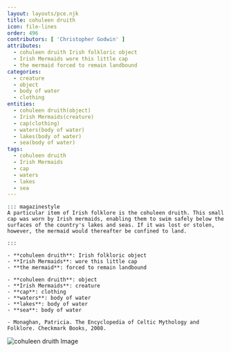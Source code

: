 ```yaml
---
layout: layouts/pce.njk
title: cohuleen druith
icon: file-lines
order: 496
contributors: [ 'Christopher Godwin' ]
attributes:
  - cohuleen druith Irish folkloric object
  - Irish Mermaids wore this little cap
  - the mermaid forced to remain landbound
categories:
  - creature
  - object
  - body of water
  - clothing
entities:
  - cohuleen druith(object)
  - Irish Mermaids(creature)
  - cap(clothing)
  - waters(body of water)
  - lakes(body of water)
  - sea(body of water)
tags:
  - cohuleen druith
  - Irish Mermaids
  - cap
  - waters
  - lakes
  - sea
---
```

``` tab [group1:Info]
::: magazinestyle
A particular item of Irish folklore is the cohuleen druith. This small cap was worn by Irish mermaids, enabling them to swim safely below the surfaces of the country's lakes and seas. If it was lost or stolen, however, the mermaid would thereafter be confined to land.

:::
```
``` tab [group1:Attributes]
- **cohuleen druith**: Irish folkloric object
- **Irish Mermaids**: wore this little cap
- **the mermaid**: forced to remain landbound
```
``` tab [group1:Entities]
- **cohuleen druith**: object
- **Irish Mermaids**: creature
- **cap**: clothing
- **waters**: body of water
- **lakes**: body of water
- **sea**: body of water
```
``` tab [group1:Sources]
- Monaghan, Patricia. The Encyclopedia of Celtic Mythology and Folklore. Checkmark Books, 2008.
```
![cohuleen druith Image](https://upload.wikimedia.org/wikipedia/commons/thumb/5/57/Clonfert_Cathedral_Mermaid_2009_09_17.jpg/1200px-Clonfert_Cathedral_Mermaid_2009_09_17.jpg)
